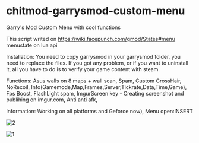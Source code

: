# chitmod-garrysmod-custom-menu
Garry's Mod Custom Menu with cool functions

This script writed on https://wiki.facepunch.com/gmod/States#menu menustate on lua api

Installation:
You need to copy garrysmod in your garrysmod folder, you need to replace the files. If you got any problem, or if you want to uninstall it, all you have to do is to verify your game content with steam.

Functions:
Asus walls on 8 maps + wall scan,
Spam,
Custom CrossHair,
NoRecoil,
Info(Gamemode,Map,Frames,Server,Tickrate,Data,Time,Game),
Fps Boost,
FlashLight spam,
ImgurScreen key - Creating screenshot and publihing on imgur.com,
Anti anti afk,

Information:
Working on all platforms and Geforce now),
Menu open:INSERT

![2](https://user-images.githubusercontent.com/86654007/123767275-02ff1200-d8d0-11eb-8f15-74f0f594fa24.png)

![1](https://user-images.githubusercontent.com/86654007/123767095-e6fb7080-d8cf-11eb-9d8c-a25ae10a8771.png)
